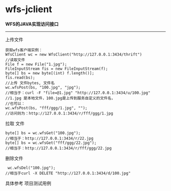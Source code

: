 # wfs-jclient
**WFS的JAVA实现访问接口**


------------
上传文件

    获取wfs客户端实例：
	WfsClient wc = new WfsClient("http://127.0.0.1:3434/thrift")
	//读取文件
	File f = new File("1.jpg");
	FileInputStream fis = new FileInputStream(f);
	byte[] bs = new byte[(int) f.length()];
	fis.read(bs);
	//上传 文件bytes, 文件名
    wc.wfsPost(bs, "100.jpg", "jpg");
	//相当于：curl -F "file=@1.jpg" "http://127.0.0.1:3434/u/100.jpg"
	//1.jpg 是本地文件，100.jpg是上传到服务自定义的文件名，
	//也可以：
	wc.wfsPost(bs, "fff/ggg/1.jpg", "");
	//访问则为：http://127.0.0.1:3434/r/fff/ggg/1.jpg
	
拉取 文件

	byte[] bs = wc.wfsGet("100.jpg");
	//相当于：http://127.0.0.1:3434/r/22.jpg
	byte[] bs = wc.wfsGet("fff/ggg/22.jpg");
	//相当于：http://127.0.0.1:3434/r/fff/ggg/22.jpg

删除文件

	 wc.wfsDel("100.jpg");
	//相当于curl -X DELETE "http://127.0.0.1:3434/d/100.jpg"

具体参考 项目测试用例

